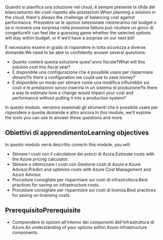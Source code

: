 <span data-ttu-id="86dcd-101">Quando si pianifica una soluzione nel cloud, è sempre presente la sfida del bilanciamento dei costi rispetto alle prestazioni.</span><span class="sxs-lookup"><span data-stu-id="86dcd-101">When planning a solution in the cloud, there's always the challenge of balancing cost against performance.</span></span> <span data-ttu-id="86dcd-102">Prevedere se le opzioni selezionate rientreranno nel budget o se si riceverà una sorpresa nella prossima fattura può risultare un gioco di congetture!</span><span class="sxs-lookup"><span data-stu-id="86dcd-102">It can feel like a guessing game whether the selected options will stay within budget, or if we'll have a surprise on our next bill!</span></span>

<span data-ttu-id="86dcd-103">È necessario essere in grado di rispondere in tutta sicurezza a diverse domande:</span><span class="sxs-lookup"><span data-stu-id="86dcd-103">We need to be able to confidently answer several questions:</span></span>

- <span data-ttu-id="86dcd-104">Quanto costerà questa soluzione quest'anno fiscale?</span><span class="sxs-lookup"><span data-stu-id="86dcd-104">What will this solution cost this fiscal year?</span></span>
- <span data-ttu-id="86dcd-105">È disponibile una configurazione che è possibile usare per risparmiare denaro?</span><span class="sxs-lookup"><span data-stu-id="86dcd-105">Is there a configuration we could use to save money?</span></span>
- <span data-ttu-id="86dcd-106">È disponibile un modo per stimare come una modifica influirebbe sui costi e le prestazioni _senza_ inserirla in un sistema di produzione?</span><span class="sxs-lookup"><span data-stu-id="86dcd-106">Is there a way to estimate how a change would impact your cost and performance _without_ putting it into a production system?</span></span>

<span data-ttu-id="86dcd-107">In questo modulo, verranno esaminati gli strumenti che è possibile usare per rispondere a queste domande e altro ancora.</span><span class="sxs-lookup"><span data-stu-id="86dcd-107">In this module, we'll explore the tools you can use to answer these questions and more.</span></span>

## <a name="learning-objectives"></a><span data-ttu-id="86dcd-108">Obiettivi di apprendimento</span><span class="sxs-lookup"><span data-stu-id="86dcd-108">Learning objectives</span></span>

<span data-ttu-id="86dcd-109">In questo modulo verrà descritto come:</span><span class="sxs-lookup"><span data-stu-id="86dcd-109">In this module, you will:</span></span>

- <span data-ttu-id="86dcd-110">Stimare i costi con il calcolatore dei prezzi di Azure.</span><span class="sxs-lookup"><span data-stu-id="86dcd-110">Estimate costs with the Azure pricing calculator.</span></span>
- <span data-ttu-id="86dcd-111">Stimare e ottimizzare i costi con Gestione costi di Azure e Azure Advisor.</span><span class="sxs-lookup"><span data-stu-id="86dcd-111">Predict and optimize costs with Azure Cost Management and Azure Advisor.</span></span>
- <span data-ttu-id="86dcd-112">Procedure consigliate per risparmiare sui costi di infrastruttura.</span><span class="sxs-lookup"><span data-stu-id="86dcd-112">Best practices for saving on infrastructure costs.</span></span>
- <span data-ttu-id="86dcd-113">Procedure consigliate per risparmiare sui costi di licenza.</span><span class="sxs-lookup"><span data-stu-id="86dcd-113">Best practices for saving on licensing costs.</span></span>

## <a name="prerequisite"></a><span data-ttu-id="86dcd-114">Prerequisito</span><span class="sxs-lookup"><span data-stu-id="86dcd-114">Prerequisite</span></span>

- <span data-ttu-id="86dcd-115">Comprendere le opzioni all'interno dei componenti dell'infrastruttura di Azure.</span><span class="sxs-lookup"><span data-stu-id="86dcd-115">An understanding of your options within Azure infrastructure components.</span></span>
